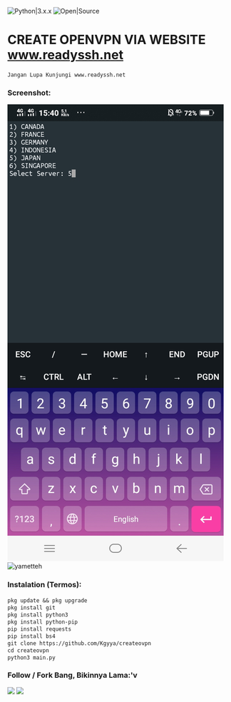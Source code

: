 ![Python|3.x.x](https://img.shields.io/badge/Python-3.x.x-blue.svg)
![Open|Source](https://img.shields.io/badge/Open-Source-red.svg)

# CREATE OPENVPN VIA WEBSITE www.readyssh.net
```
Jangan Lupa Kunjungi www.readyssh.net
```

### Screenshot:
![ngentod](https://github.com/Kgyya/createovpn/blob/main/ss_ovpn_2.jpg)
![yametteh]()
### Instalation (Termos):
```
pkg update && pkg upgrade
pkg install git
pkg install python3
pkg install python-pip
pip install requests
pip install bs4
git clone https://github.com/Kgyya/createovpn
cd createovpn
python3 main.py
```
### Follow / Fork Bang, Bikinnya Lama:'v
<p align="left">
  <a href="https://github.com/Kgyya" target="_blank"><img src="https://img.shields.io/badge/Github-Kgyya-green?style=for-the-badge&logo=github"></a>
  <a href="https://www.instagram.com/kgyya_" target="_blank"><img src="https://img.shields.io/badge/IG-%40kgyya_-red?style=for-the-badge&logo=instagram"></a>
</p>
